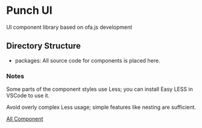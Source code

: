 # Punch UI

UI component library based on ofa.js development

## Directory Structure

- packages: All source code for components is placed here.

### Notes

Some parts of the component styles use Less; you can install Easy LESS in VSCode to use it.

Avoid overly complex Less usage; simple features like nesting are sufficient.

[All Component](https://ofajs.github.io/Punch-UI/cases/all.html)